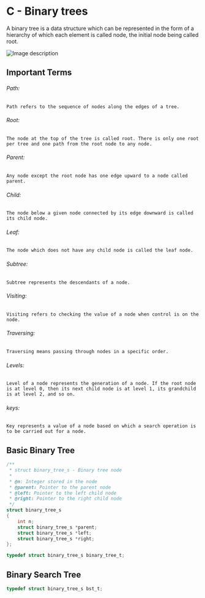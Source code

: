# C - Binary trees

A binary tree is a data structure which can be represented in the form of a hierarchy of which each element is called node, the initial node being called root.

![Image description](https://www.tutorialspoint.com/data_structures_algorithms/images/binary_tree.jpg)

## Important Terms

###### Path:
    Path refers to the sequence of nodes along the edges of a tree.

###### Root:
    The node at the top of the tree is called root. There is only one root per tree and one path from the root node to any node.

###### Parent:
    Any node except the root node has one edge upward to a node called parent.

###### Child:
    The node below a given node connected by its edge downward is called its child node.

###### Leaf:
    The node which does not have any child node is called the leaf node.

###### Subtree:
    Subtree represents the descendants of a node.

###### Visiting:
    Visiting refers to checking the value of a node when control is on the node.

###### Traversing:
    Traversing means passing through nodes in a specific order.

###### Levels:
    Level of a node represents the generation of a node. If the root node is at level 0, then its next child node is at level 1, its grandchild is at level 2, and so on.

###### keys:
    Key represents a value of a node based on which a search operation is to be carried out for a node.

## Basic Binary Tree

```c
/**
 * struct binary_tree_s - Binary tree node
 *
 * @n: Integer stored in the node
 * @parent: Pointer to the parent node
 * @left: Pointer to the left child node
 * @right: Pointer to the right child node
 */
struct binary_tree_s
{
    int n;
    struct binary_tree_s *parent;
    struct binary_tree_s *left;
    struct binary_tree_s *right;
};

typedef struct binary_tree_s binary_tree_t;
```

## Binary Search Tree

```c
typedef struct binary_tree_s bst_t;
```

